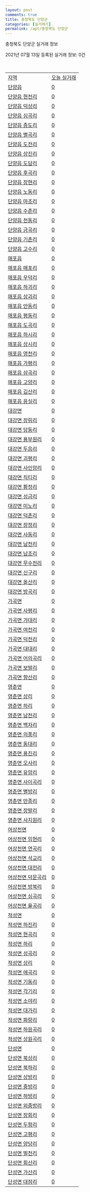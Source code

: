 ```yaml
---
layout: post
comments: true
title: 충청북도 단양군
categories: [실거래가]
permalink: /apt/충청북도 단양군
---
```


충청북도 단양군 실거래 정보

2021년 07월 13일 등록된 실거래 정보: 0건

<script type="text/javascript">
  google.charts.load('current', {'packages':['corechart']});
  google.charts.setOnLoadCallback(drawChart);

  function drawChart() {
    var data = google.visualization.arrayToDataTable([['거래일', '매매', '전월세', '전매'], ['20-07', 12, 8, 0], ['20-08', 7, 2, 0], ['20-09', 11, 2, 0], ['20-10', 10, 3, 0], ['20-11', 12, 2, 0], ['20-12', 12, 2, 0], ['21-01', 16, 2, 6], ['21-02', 13, 5, 60], ['21-03', 22, 5, 13], ['21-04', 15, 3, 8], ['21-05', 15, 0, 3], ['21-06', 24, 1, 0], ['21-07', 4, 0, 0]]);

    var options = {
      title: '최근 1년간 유형별 거래량 추이',
      legend: { position: 'bottom' }
    };

    var chart = new google.visualization.LineChart(document.getElementById('columnchart_material'));
    chart.draw(data, (options));
  }
</script>

<div id="columnchart_material" style="width: 95%; margin-left: -35px"></div>
<br>
<table class="sortable">
  <tr>
    <td><a href="#">지역</a></td>
    <td><a href="#">오늘 실거래</a></td>
  </tr>

  
  <tr class="item">
    <td><a href="충청북도 단양군 단양읍">단양읍</a></td>
    <td><a href="충청북도 단양군 단양읍">0</a></td>
  </tr>
    

  <tr class="item">
    <td><a href="충청북도 단양군 단양읍 현천리">단양읍 현천리</a></td>
    <td><a href="충청북도 단양군 단양읍 현천리">0</a></td>
  </tr>
    

  <tr class="item">
    <td><a href="충청북도 단양군 단양읍 덕상리">단양읍 덕상리</a></td>
    <td><a href="충청북도 단양군 단양읍 덕상리">0</a></td>
  </tr>
    

  <tr class="item">
    <td><a href="충청북도 단양군 단양읍 심곡리">단양읍 심곡리</a></td>
    <td><a href="충청북도 단양군 단양읍 심곡리">0</a></td>
  </tr>
    

  <tr class="item">
    <td><a href="충청북도 단양군 단양읍 증도리">단양읍 증도리</a></td>
    <td><a href="충청북도 단양군 단양읍 증도리">0</a></td>
  </tr>
    

  <tr class="item">
    <td><a href="충청북도 단양군 단양읍 별곡리">단양읍 별곡리</a></td>
    <td><a href="충청북도 단양군 단양읍 별곡리">0</a></td>
  </tr>
    

  <tr class="item">
    <td><a href="충청북도 단양군 단양읍 도전리">단양읍 도전리</a></td>
    <td><a href="충청북도 단양군 단양읍 도전리">0</a></td>
  </tr>
    

  <tr class="item">
    <td><a href="충청북도 단양군 단양읍 상진리">단양읍 상진리</a></td>
    <td><a href="충청북도 단양군 단양읍 상진리">0</a></td>
  </tr>
    

  <tr class="item">
    <td><a href="충청북도 단양군 단양읍 도담리">단양읍 도담리</a></td>
    <td><a href="충청북도 단양군 단양읍 도담리">0</a></td>
  </tr>
    

  <tr class="item">
    <td><a href="충청북도 단양군 단양읍 후곡리">단양읍 후곡리</a></td>
    <td><a href="충청북도 단양군 단양읍 후곡리">0</a></td>
  </tr>
    

  <tr class="item">
    <td><a href="충청북도 단양군 단양읍 장현리">단양읍 장현리</a></td>
    <td><a href="충청북도 단양군 단양읍 장현리">0</a></td>
  </tr>
    

  <tr class="item">
    <td><a href="충청북도 단양군 단양읍 노동리">단양읍 노동리</a></td>
    <td><a href="충청북도 단양군 단양읍 노동리">0</a></td>
  </tr>
    

  <tr class="item">
    <td><a href="충청북도 단양군 단양읍 마조리">단양읍 마조리</a></td>
    <td><a href="충청북도 단양군 단양읍 마조리">0</a></td>
  </tr>
    

  <tr class="item">
    <td><a href="충청북도 단양군 단양읍 수촌리">단양읍 수촌리</a></td>
    <td><a href="충청북도 단양군 단양읍 수촌리">0</a></td>
  </tr>
    

  <tr class="item">
    <td><a href="충청북도 단양군 단양읍 천동리">단양읍 천동리</a></td>
    <td><a href="충청북도 단양군 단양읍 천동리">0</a></td>
  </tr>
    

  <tr class="item">
    <td><a href="충청북도 단양군 단양읍 금곡리">단양읍 금곡리</a></td>
    <td><a href="충청북도 단양군 단양읍 금곡리">0</a></td>
  </tr>
    

  <tr class="item">
    <td><a href="충청북도 단양군 단양읍 기촌리">단양읍 기촌리</a></td>
    <td><a href="충청북도 단양군 단양읍 기촌리">0</a></td>
  </tr>
    

  <tr class="item">
    <td><a href="충청북도 단양군 단양읍 고수리">단양읍 고수리</a></td>
    <td><a href="충청북도 단양군 단양읍 고수리">0</a></td>
  </tr>
    

  <tr class="item">
    <td><a href="충청북도 단양군 매포읍">매포읍</a></td>
    <td><a href="충청북도 단양군 매포읍">0</a></td>
  </tr>
    

  <tr class="item">
    <td><a href="충청북도 단양군 매포읍 매포리">매포읍 매포리</a></td>
    <td><a href="충청북도 단양군 매포읍 매포리">0</a></td>
  </tr>
    

  <tr class="item">
    <td><a href="충청북도 단양군 매포읍 우덕리">매포읍 우덕리</a></td>
    <td><a href="충청북도 단양군 매포읍 우덕리">0</a></td>
  </tr>
    

  <tr class="item">
    <td><a href="충청북도 단양군 매포읍 하괴리">매포읍 하괴리</a></td>
    <td><a href="충청북도 단양군 매포읍 하괴리">0</a></td>
  </tr>
    

  <tr class="item">
    <td><a href="충청북도 단양군 매포읍 상괴리">매포읍 상괴리</a></td>
    <td><a href="충청북도 단양군 매포읍 상괴리">0</a></td>
  </tr>
    

  <tr class="item">
    <td><a href="충청북도 단양군 매포읍 안동리">매포읍 안동리</a></td>
    <td><a href="충청북도 단양군 매포읍 안동리">0</a></td>
  </tr>
    

  <tr class="item">
    <td><a href="충청북도 단양군 매포읍 평동리">매포읍 평동리</a></td>
    <td><a href="충청북도 단양군 매포읍 평동리">0</a></td>
  </tr>
    

  <tr class="item">
    <td><a href="충청북도 단양군 매포읍 도곡리">매포읍 도곡리</a></td>
    <td><a href="충청북도 단양군 매포읍 도곡리">0</a></td>
  </tr>
    

  <tr class="item">
    <td><a href="충청북도 단양군 매포읍 하시리">매포읍 하시리</a></td>
    <td><a href="충청북도 단양군 매포읍 하시리">0</a></td>
  </tr>
    

  <tr class="item">
    <td><a href="충청북도 단양군 매포읍 상시리">매포읍 상시리</a></td>
    <td><a href="충청북도 단양군 매포읍 상시리">0</a></td>
  </tr>
    

  <tr class="item">
    <td><a href="충청북도 단양군 매포읍 영천리">매포읍 영천리</a></td>
    <td><a href="충청북도 단양군 매포읍 영천리">0</a></td>
  </tr>
    

  <tr class="item">
    <td><a href="충청북도 단양군 매포읍 가평리">매포읍 가평리</a></td>
    <td><a href="충청북도 단양군 매포읍 가평리">0</a></td>
  </tr>
    

  <tr class="item">
    <td><a href="충청북도 단양군 매포읍 삼곡리">매포읍 삼곡리</a></td>
    <td><a href="충청북도 단양군 매포읍 삼곡리">0</a></td>
  </tr>
    

  <tr class="item">
    <td><a href="충청북도 단양군 매포읍 고양리">매포읍 고양리</a></td>
    <td><a href="충청북도 단양군 매포읍 고양리">0</a></td>
  </tr>
    

  <tr class="item">
    <td><a href="충청북도 단양군 매포읍 김산리">매포읍 김산리</a></td>
    <td><a href="충청북도 단양군 매포읍 김산리">0</a></td>
  </tr>
    

  <tr class="item">
    <td><a href="충청북도 단양군 매포읍 응실리">매포읍 응실리</a></td>
    <td><a href="충청북도 단양군 매포읍 응실리">0</a></td>
  </tr>
    

  <tr class="item">
    <td><a href="충청북도 단양군 대강면">대강면</a></td>
    <td><a href="충청북도 단양군 대강면">0</a></td>
  </tr>
    

  <tr class="item">
    <td><a href="충청북도 단양군 대강면 장림리">대강면 장림리</a></td>
    <td><a href="충청북도 단양군 대강면 장림리">0</a></td>
  </tr>
    

  <tr class="item">
    <td><a href="충청북도 단양군 대강면 당동리">대강면 당동리</a></td>
    <td><a href="충청북도 단양군 대강면 당동리">0</a></td>
  </tr>
    

  <tr class="item">
    <td><a href="충청북도 단양군 대강면 용부원리">대강면 용부원리</a></td>
    <td><a href="충청북도 단양군 대강면 용부원리">0</a></td>
  </tr>
    

  <tr class="item">
    <td><a href="충청북도 단양군 대강면 두음리">대강면 두음리</a></td>
    <td><a href="충청북도 단양군 대강면 두음리">0</a></td>
  </tr>
    

  <tr class="item">
    <td><a href="충청북도 단양군 대강면 괴평리">대강면 괴평리</a></td>
    <td><a href="충청북도 단양군 대강면 괴평리">0</a></td>
  </tr>
    

  <tr class="item">
    <td><a href="충청북도 단양군 대강면 사인암리">대강면 사인암리</a></td>
    <td><a href="충청북도 단양군 대강면 사인암리">0</a></td>
  </tr>
    

  <tr class="item">
    <td><a href="충청북도 단양군 대강면 직티리">대강면 직티리</a></td>
    <td><a href="충청북도 단양군 대강면 직티리">0</a></td>
  </tr>
    

  <tr class="item">
    <td><a href="충청북도 단양군 대강면 황정리">대강면 황정리</a></td>
    <td><a href="충청북도 단양군 대강면 황정리">0</a></td>
  </tr>
    

  <tr class="item">
    <td><a href="충청북도 단양군 대강면 성금리">대강면 성금리</a></td>
    <td><a href="충청북도 단양군 대강면 성금리">0</a></td>
  </tr>
    

  <tr class="item">
    <td><a href="충청북도 단양군 대강면 미노리">대강면 미노리</a></td>
    <td><a href="충청북도 단양군 대강면 미노리">0</a></td>
  </tr>
    

  <tr class="item">
    <td><a href="충청북도 단양군 대강면 덕촌리">대강면 덕촌리</a></td>
    <td><a href="충청북도 단양군 대강면 덕촌리">0</a></td>
  </tr>
    

  <tr class="item">
    <td><a href="충청북도 단양군 대강면 장정리">대강면 장정리</a></td>
    <td><a href="충청북도 단양군 대강면 장정리">0</a></td>
  </tr>
    

  <tr class="item">
    <td><a href="충청북도 단양군 대강면 사동리">대강면 사동리</a></td>
    <td><a href="충청북도 단양군 대강면 사동리">0</a></td>
  </tr>
    

  <tr class="item">
    <td><a href="충청북도 단양군 대강면 남천리">대강면 남천리</a></td>
    <td><a href="충청북도 단양군 대강면 남천리">0</a></td>
  </tr>
    

  <tr class="item">
    <td><a href="충청북도 단양군 대강면 남조리">대강면 남조리</a></td>
    <td><a href="충청북도 단양군 대강면 남조리">0</a></td>
  </tr>
    

  <tr class="item">
    <td><a href="충청북도 단양군 대강면 무수천리">대강면 무수천리</a></td>
    <td><a href="충청북도 단양군 대강면 무수천리">0</a></td>
  </tr>
    

  <tr class="item">
    <td><a href="충청북도 단양군 대강면 신구리">대강면 신구리</a></td>
    <td><a href="충청북도 단양군 대강면 신구리">0</a></td>
  </tr>
    

  <tr class="item">
    <td><a href="충청북도 단양군 대강면 올산리">대강면 올산리</a></td>
    <td><a href="충청북도 단양군 대강면 올산리">0</a></td>
  </tr>
    

  <tr class="item">
    <td><a href="충청북도 단양군 대강면 방곡리">대강면 방곡리</a></td>
    <td><a href="충청북도 단양군 대강면 방곡리">0</a></td>
  </tr>
    

  <tr class="item">
    <td><a href="충청북도 단양군 가곡면">가곡면</a></td>
    <td><a href="충청북도 단양군 가곡면">0</a></td>
  </tr>
    

  <tr class="item">
    <td><a href="충청북도 단양군 가곡면 사평리">가곡면 사평리</a></td>
    <td><a href="충청북도 단양군 가곡면 사평리">0</a></td>
  </tr>
    

  <tr class="item">
    <td><a href="충청북도 단양군 가곡면 가대리">가곡면 가대리</a></td>
    <td><a href="충청북도 단양군 가곡면 가대리">0</a></td>
  </tr>
    

  <tr class="item">
    <td><a href="충청북도 단양군 가곡면 여천리">가곡면 여천리</a></td>
    <td><a href="충청북도 단양군 가곡면 여천리">0</a></td>
  </tr>
    

  <tr class="item">
    <td><a href="충청북도 단양군 가곡면 덕천리">가곡면 덕천리</a></td>
    <td><a href="충청북도 단양군 가곡면 덕천리">0</a></td>
  </tr>
    

  <tr class="item">
    <td><a href="충청북도 단양군 가곡면 대대리">가곡면 대대리</a></td>
    <td><a href="충청북도 단양군 가곡면 대대리">0</a></td>
  </tr>
    

  <tr class="item">
    <td><a href="충청북도 단양군 가곡면 어의곡리">가곡면 어의곡리</a></td>
    <td><a href="충청북도 단양군 가곡면 어의곡리">0</a></td>
  </tr>
    

  <tr class="item">
    <td><a href="충청북도 단양군 가곡면 보발리">가곡면 보발리</a></td>
    <td><a href="충청북도 단양군 가곡면 보발리">0</a></td>
  </tr>
    

  <tr class="item">
    <td><a href="충청북도 단양군 가곡면 향산리">가곡면 향산리</a></td>
    <td><a href="충청북도 단양군 가곡면 향산리">0</a></td>
  </tr>
    

  <tr class="item">
    <td><a href="충청북도 단양군 영춘면">영춘면</a></td>
    <td><a href="충청북도 단양군 영춘면">0</a></td>
  </tr>
    

  <tr class="item">
    <td><a href="충청북도 단양군 영춘면 상리">영춘면 상리</a></td>
    <td><a href="충청북도 단양군 영춘면 상리">0</a></td>
  </tr>
    

  <tr class="item">
    <td><a href="충청북도 단양군 영춘면 하리">영춘면 하리</a></td>
    <td><a href="충청북도 단양군 영춘면 하리">0</a></td>
  </tr>
    

  <tr class="item">
    <td><a href="충청북도 단양군 영춘면 남천리">영춘면 남천리</a></td>
    <td><a href="충청북도 단양군 영춘면 남천리">0</a></td>
  </tr>
    

  <tr class="item">
    <td><a href="충청북도 단양군 영춘면 백자리">영춘면 백자리</a></td>
    <td><a href="충청북도 단양군 영춘면 백자리">0</a></td>
  </tr>
    

  <tr class="item">
    <td><a href="충청북도 단양군 영춘면 의풍리">영춘면 의풍리</a></td>
    <td><a href="충청북도 단양군 영춘면 의풍리">0</a></td>
  </tr>
    

  <tr class="item">
    <td><a href="충청북도 단양군 영춘면 동대리">영춘면 동대리</a></td>
    <td><a href="충청북도 단양군 영춘면 동대리">0</a></td>
  </tr>
    

  <tr class="item">
    <td><a href="충청북도 단양군 영춘면 용진리">영춘면 용진리</a></td>
    <td><a href="충청북도 단양군 영춘면 용진리">0</a></td>
  </tr>
    

  <tr class="item">
    <td><a href="충청북도 단양군 영춘면 오사리">영춘면 오사리</a></td>
    <td><a href="충청북도 단양군 영춘면 오사리">0</a></td>
  </tr>
    

  <tr class="item">
    <td><a href="충청북도 단양군 영춘면 유암리">영춘면 유암리</a></td>
    <td><a href="충청북도 단양군 영춘면 유암리">0</a></td>
  </tr>
    

  <tr class="item">
    <td><a href="충청북도 단양군 영춘면 사이곡리">영춘면 사이곡리</a></td>
    <td><a href="충청북도 단양군 영춘면 사이곡리">0</a></td>
  </tr>
    

  <tr class="item">
    <td><a href="충청북도 단양군 영춘면 별방리">영춘면 별방리</a></td>
    <td><a href="충청북도 단양군 영춘면 별방리">0</a></td>
  </tr>
    

  <tr class="item">
    <td><a href="충청북도 단양군 영춘면 만종리">영춘면 만종리</a></td>
    <td><a href="충청북도 단양군 영춘면 만종리">0</a></td>
  </tr>
    

  <tr class="item">
    <td><a href="충청북도 단양군 영춘면 장발리">영춘면 장발리</a></td>
    <td><a href="충청북도 단양군 영춘면 장발리">0</a></td>
  </tr>
    

  <tr class="item">
    <td><a href="충청북도 단양군 영춘면 사지원리">영춘면 사지원리</a></td>
    <td><a href="충청북도 단양군 영춘면 사지원리">0</a></td>
  </tr>
    

  <tr class="item">
    <td><a href="충청북도 단양군 어상천면">어상천면</a></td>
    <td><a href="충청북도 단양군 어상천면">0</a></td>
  </tr>
    

  <tr class="item">
    <td><a href="충청북도 단양군 어상천면 임현리">어상천면 임현리</a></td>
    <td><a href="충청북도 단양군 어상천면 임현리">0</a></td>
  </tr>
    

  <tr class="item">
    <td><a href="충청북도 단양군 어상천면 연곡리">어상천면 연곡리</a></td>
    <td><a href="충청북도 단양군 어상천면 연곡리">0</a></td>
  </tr>
    

  <tr class="item">
    <td><a href="충청북도 단양군 어상천면 석교리">어상천면 석교리</a></td>
    <td><a href="충청북도 단양군 어상천면 석교리">0</a></td>
  </tr>
    

  <tr class="item">
    <td><a href="충청북도 단양군 어상천면 대전리">어상천면 대전리</a></td>
    <td><a href="충청북도 단양군 어상천면 대전리">0</a></td>
  </tr>
    

  <tr class="item">
    <td><a href="충청북도 단양군 어상천면 덕문곡리">어상천면 덕문곡리</a></td>
    <td><a href="충청북도 단양군 어상천면 덕문곡리">0</a></td>
  </tr>
    

  <tr class="item">
    <td><a href="충청북도 단양군 어상천면 방북리">어상천면 방북리</a></td>
    <td><a href="충청북도 단양군 어상천면 방북리">0</a></td>
  </tr>
    

  <tr class="item">
    <td><a href="충청북도 단양군 어상천면 심곡리">어상천면 심곡리</a></td>
    <td><a href="충청북도 단양군 어상천면 심곡리">0</a></td>
  </tr>
    

  <tr class="item">
    <td><a href="충청북도 단양군 어상천면 율곡리">어상천면 율곡리</a></td>
    <td><a href="충청북도 단양군 어상천면 율곡리">0</a></td>
  </tr>
    

  <tr class="item">
    <td><a href="충청북도 단양군 적성면">적성면</a></td>
    <td><a href="충청북도 단양군 적성면">0</a></td>
  </tr>
    

  <tr class="item">
    <td><a href="충청북도 단양군 적성면 하진리">적성면 하진리</a></td>
    <td><a href="충청북도 단양군 적성면 하진리">0</a></td>
  </tr>
    

  <tr class="item">
    <td><a href="충청북도 단양군 적성면 현곡리">적성면 현곡리</a></td>
    <td><a href="충청북도 단양군 적성면 현곡리">0</a></td>
  </tr>
    

  <tr class="item">
    <td><a href="충청북도 단양군 적성면 하리">적성면 하리</a></td>
    <td><a href="충청북도 단양군 적성면 하리">0</a></td>
  </tr>
    

  <tr class="item">
    <td><a href="충청북도 단양군 적성면 성곡리">적성면 성곡리</a></td>
    <td><a href="충청북도 단양군 적성면 성곡리">0</a></td>
  </tr>
    

  <tr class="item">
    <td><a href="충청북도 단양군 적성면 상리">적성면 상리</a></td>
    <td><a href="충청북도 단양군 적성면 상리">0</a></td>
  </tr>
    

  <tr class="item">
    <td><a href="충청북도 단양군 적성면 애곡리">적성면 애곡리</a></td>
    <td><a href="충청북도 단양군 적성면 애곡리">0</a></td>
  </tr>
    

  <tr class="item">
    <td><a href="충청북도 단양군 적성면 기동리">적성면 기동리</a></td>
    <td><a href="충청북도 단양군 적성면 기동리">0</a></td>
  </tr>
    

  <tr class="item">
    <td><a href="충청북도 단양군 적성면 각기리">적성면 각기리</a></td>
    <td><a href="충청북도 단양군 적성면 각기리">0</a></td>
  </tr>
    

  <tr class="item">
    <td><a href="충청북도 단양군 적성면 소야리">적성면 소야리</a></td>
    <td><a href="충청북도 단양군 적성면 소야리">0</a></td>
  </tr>
    

  <tr class="item">
    <td><a href="충청북도 단양군 적성면 대가리">적성면 대가리</a></td>
    <td><a href="충청북도 단양군 적성면 대가리">0</a></td>
  </tr>
    

  <tr class="item">
    <td><a href="충청북도 단양군 적성면 파랑리">적성면 파랑리</a></td>
    <td><a href="충청북도 단양군 적성면 파랑리">0</a></td>
  </tr>
    

  <tr class="item">
    <td><a href="충청북도 단양군 적성면 하원곡리">적성면 하원곡리</a></td>
    <td><a href="충청북도 단양군 적성면 하원곡리">0</a></td>
  </tr>
    

  <tr class="item">
    <td><a href="충청북도 단양군 적성면 상원곡리">적성면 상원곡리</a></td>
    <td><a href="충청북도 단양군 적성면 상원곡리">0</a></td>
  </tr>
    

  <tr class="item">
    <td><a href="충청북도 단양군 단성면">단성면</a></td>
    <td><a href="충청북도 단양군 단성면">0</a></td>
  </tr>
    

  <tr class="item">
    <td><a href="충청북도 단양군 단성면 북상리">단성면 북상리</a></td>
    <td><a href="충청북도 단양군 단성면 북상리">0</a></td>
  </tr>
    

  <tr class="item">
    <td><a href="충청북도 단양군 단성면 북하리">단성면 북하리</a></td>
    <td><a href="충청북도 단양군 단성면 북하리">0</a></td>
  </tr>
    

  <tr class="item">
    <td><a href="충청북도 단양군 단성면 상방리">단성면 상방리</a></td>
    <td><a href="충청북도 단양군 단성면 상방리">0</a></td>
  </tr>
    

  <tr class="item">
    <td><a href="충청북도 단양군 단성면 중방리">단성면 중방리</a></td>
    <td><a href="충청북도 단양군 단성면 중방리">0</a></td>
  </tr>
    

  <tr class="item">
    <td><a href="충청북도 단양군 단성면 하방리">단성면 하방리</a></td>
    <td><a href="충청북도 단양군 단성면 하방리">0</a></td>
  </tr>
    

  <tr class="item">
    <td><a href="충청북도 단양군 단성면 외중방리">단성면 외중방리</a></td>
    <td><a href="충청북도 단양군 단성면 외중방리">0</a></td>
  </tr>
    

  <tr class="item">
    <td><a href="충청북도 단양군 단성면 장회리">단성면 장회리</a></td>
    <td><a href="충청북도 단양군 단성면 장회리">0</a></td>
  </tr>
    

  <tr class="item">
    <td><a href="충청북도 단양군 단성면 두항리">단성면 두항리</a></td>
    <td><a href="충청북도 단양군 단성면 두항리">0</a></td>
  </tr>
    

  <tr class="item">
    <td><a href="충청북도 단양군 단성면 고평리">단성면 고평리</a></td>
    <td><a href="충청북도 단양군 단성면 고평리">0</a></td>
  </tr>
    

  <tr class="item">
    <td><a href="충청북도 단양군 단성면 양당리">단성면 양당리</a></td>
    <td><a href="충청북도 단양군 단성면 양당리">0</a></td>
  </tr>
    

  <tr class="item">
    <td><a href="충청북도 단양군 단성면 벌천리">단성면 벌천리</a></td>
    <td><a href="충청북도 단양군 단성면 벌천리">0</a></td>
  </tr>
    

  <tr class="item">
    <td><a href="충청북도 단양군 단성면 회산리">단성면 회산리</a></td>
    <td><a href="충청북도 단양군 단성면 회산리">0</a></td>
  </tr>
    

  <tr class="item">
    <td><a href="충청북도 단양군 단성면 가산리">단성면 가산리</a></td>
    <td><a href="충청북도 단양군 단성면 가산리">0</a></td>
  </tr>
    

  <tr class="item">
    <td><a href="충청북도 단양군 단성면 대잠리">단성면 대잠리</a></td>
    <td><a href="충청북도 단양군 단성면 대잠리">0</a></td>
  </tr>
    


</table>


    